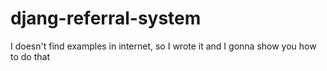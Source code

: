 # djang-referral-system
I doesn't find examples in internet, so I wrote it and I gonna show you how to do that
